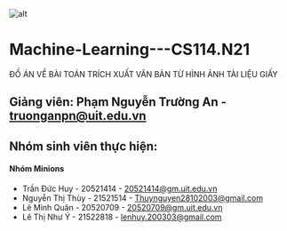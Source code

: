 ![alt](https://www.uit.edu.vn/sites/vi/files/banner_uit.png)
# Machine-Learning---CS114.N21
ĐỒ ÁN  VỀ BÀI TOÁN TRÍCH XUẤT VĂN BẢN TỪ  HÌNH ẢNH  TÀI LIỆU GIẤY

## Giảng viên: Phạm Nguyễn Trường An - truonganpn@uit.edu.vn
## Nhóm sinh viên thực hiện:
#### Nhóm Minions
- Trần Đức Huy - 20521414 - 20521414@gm.uit.edu.vn
- Nguyễn Thị Thùy - 21521514 - Thuynguyen28102003@gmail.com
- Lê Minh Quân - 20520709 - 20520709@gm.uit.edu.vn
- Lê Thị Như Ý - 21522818 - lenhuy.200303@gmail.com
